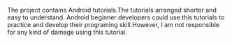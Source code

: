 The project contains  Android tutorials.The tutorials arranged shorter and easy to understand. Android  beginner developers could use this tutorials  to practice  and develop their   programing skill.However, I am not responsible for any kind of damage using this tutorial. 


 
